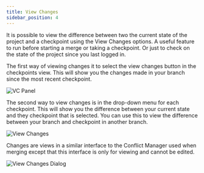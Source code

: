 ```yaml
---
title: View Changes
sidebar_position: 4
---
```


It is possible to view the difference between two the current state of the project and a checkpoint using the View Changes options. A useful feature to run before starting a merge or taking a checkpoint. Or just to check on the state of the project since you last logged in.

The first way of viewing changes it to select the view changes button in the checkpoints view. This will show you the changes made in your branch since the most recent checkpoint.

![VC Panel][1]

The second way to view changes is in the drop-down menu for each checkpoint. This will show you the difference between your current state and they checkpoint that is selected. You can use this to view the difference between your branch and checkpoint in another branch.

![View Changes][2]

Changes are views in a similar interface to the Conflict Manager used when merging except that this interface is only for viewing and cannot be edited.

![View Changes Dialog][3]

[1]: /images/user-manual/version-control/vc-panel.jpg
[2]: /images/user-manual/version-control/view-changes.jpg
[3]: /images/user-manual/version-control/view-changes-dialog.jpg
